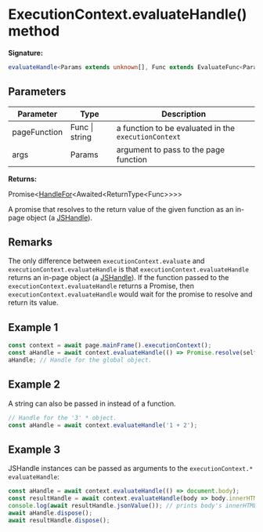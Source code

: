 # ExecutionContext.evaluateHandle() method

**Signature:**

```typescript
evaluateHandle<Params extends unknown[], Func extends EvaluateFunc<Params> = EvaluateFunc<Params>>(pageFunction: Func | string, ...args: Params): Promise<HandleFor<Awaited<ReturnType<Func>>>>;
```

## Parameters

| Parameter    | Type           | Description                                                     |
| ------------ | -------------- | --------------------------------------------------------------- |
| pageFunction | Func \| string | a function to be evaluated in the <code>executionContext</code> |
| args         | Params         | argument to pass to the page function                           |

**Returns:**

Promise&lt;[HandleFor](./puppeteer.handlefor.md)&lt;Awaited&lt;ReturnType&lt;Func&gt;&gt;&gt;&gt;

A promise that resolves to the return value of the given function as an in-page object (a [JSHandle](./puppeteer.jshandle.md)).

## Remarks

The only difference between `executionContext.evaluate` and `executionContext.evaluateHandle` is that `executionContext.evaluateHandle` returns an in-page object (a [JSHandle](./puppeteer.jshandle.md)). If the function passed to the `executionContext.evaluateHandle` returns a Promise, then `executionContext.evaluateHandle` would wait for the promise to resolve and return its value.

## Example 1

```js
const context = await page.mainFrame().executionContext();
const aHandle = await context.evaluateHandle(() => Promise.resolve(self));
aHandle; // Handle for the global object.
```

## Example 2

A string can also be passed in instead of a function.

```js
// Handle for the '3' * object.
const aHandle = await context.evaluateHandle('1 + 2');
```

## Example 3

JSHandle instances can be passed as arguments to the `executionContext.* evaluateHandle`:

```js
const aHandle = await context.evaluateHandle(() => document.body);
const resultHandle = await context.evaluateHandle(body => body.innerHTML, * aHandle);
console.log(await resultHandle.jsonValue()); // prints body's innerHTML
await aHandle.dispose();
await resultHandle.dispose();
```
